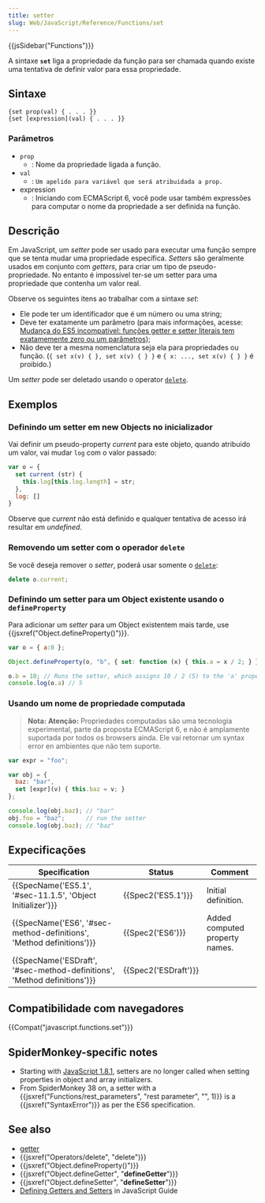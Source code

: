 ```yaml
---
title: setter
slug: Web/JavaScript/Reference/Functions/set
---
```

{{jsSidebar("Functions")}}

A sintaxe **`set`** liga a propriedade da função para ser chamada quando existe uma tentativa de definir valor para essa propriedade.

## Sintaxe

```
{set prop(val) { . . . }}
{set [expression](val) { . . . }}
```

### Parâmetros

- `prop`
  - : Nome da propriedade ligada a função.
- `val`
  - : `Um apelido para variável que será atribuidada a prop.`
- expression
  - : Iniciando com ECMAScript 6, você pode usar também expressões para computar o nome da propriedade a ser definida na função.

## Descrição

Em JavaScript, um _setter_ pode ser usado para executar uma função sempre que se tenta mudar uma propriedade específica. _Setters_ são geralmente usados em conjunto com _getters_, para criar um tipo de pseudo-propriedade. No entanto é impossível ter-se um setter para uma propriedade que contenha um valor real.

Observe os seguintes itens ao trabalhar com a sintaxe _set_:

- Ele pode ter um identificador que é um número ou uma string;
- Deve ter exatamente um parâmetro (para mais informações, acesse: [Mudança do ES5 incompatível: funções getter e setter literais tem exatamemente zero ou um parâmetros](http://whereswalden.com/2010/08/22/incompatible-es5-change-literal-getter-and-setter-functions-must-now-have-exactly-zero-or-one-arguments/));
- Não deve ter a mesma nomenclatura seja ela para propriedades ou função.
  (`{ set x(v) { }, set x(v) { } }` e `{ x: ..., set x(v) { } }` é proibido.)

Um _setter_ pode ser deletado usando o operator [`delete`](/pt-BR/docs/Web/JavaScript/Reference/Operators/delete).

## Exemplos

### Definindo um setter em new Objects no inicializador

Vai definir um pseudo-property _current_ para este objeto, quando atribuido um valor, vai mudar `log` com o valor passado:

```js
var o = {
  set current (str) {
    this.log[this.log.length] = str;
  },
  log: []
}
```

Observe que _current_ não está definido e qualquer tentativa de acesso irá resultar em _undefined_.

### Removendo um setter com o operador `delete`

Se você deseja remover o _setter_, poderá usar somente o [`delete`](/pt-BR/docs/Web/JavaScript/Reference/Operators/delete):

```js
delete o.current;
```

### Definindo um setter para um Object existente usando o `defineProperty`

Para adicionar um _setter_ para um Object existentem mais tarde, use {{jsxref("Object.defineProperty()")}}.

```js
var o = { a:0 };

Object.defineProperty(o, "b", { set: function (x) { this.a = x / 2; } });

o.b = 10; // Runs the setter, which assigns 10 / 2 (5) to the 'a' property
console.log(o.a) // 5
```

### Usando um nome de propriedade computada

> **Nota:** **Atenção:** Propriedades computadas são uma tecnologia experimental, parte da proposta ECMAScript 6, e não é amplamente suportada por todos os browsers ainda. Ele vai retornar um syntax error en ambientes que não tem suporte.

```js
var expr = "foo";

var obj = {
  baz: "bar",
  set [expr](v) { this.baz = v; }
};

console.log(obj.baz); // "bar"
obj.foo = "baz";      // run the setter
console.log(obj.baz); // "baz"
```

## Expecificações

| Specification                                                                                    | Status                       | Comment                        |
| ------------------------------------------------------------------------------------------------ | ---------------------------- | ------------------------------ |
| {{SpecName('ES5.1', '#sec-11.1.5', 'Object Initializer')}}                     | {{Spec2('ES5.1')}}     | Initial definition.            |
| {{SpecName('ES6', '#sec-method-definitions', 'Method definitions')}}     | {{Spec2('ES6')}}         | Added computed property names. |
| {{SpecName('ESDraft', '#sec-method-definitions', 'Method definitions')}} | {{Spec2('ESDraft')}} |                                |

## Compatibilidade com navegadores

{{Compat("javascript.functions.set")}}

## SpiderMonkey-specific notes

- Starting with [JavaScript 1.8.1](/pt-BR/docs/Web/JavaScript/New_in_JavaScript/1.8.1), setters are no longer called when setting properties in object and array initializers.
- From SpiderMonkey 38 on, a setter with a {{jsxref("Functions/rest_parameters", "rest parameter", "", 1)}} is a {{jsxref("SyntaxError")}} as per the ES6 specification.

## See also

- [getter](/pt-BR/docs/Web/JavaScript/Reference/Functions/get)
- {{jsxref("Operators/delete", "delete")}}
- {{jsxref("Object.defineProperty()")}}
- {{jsxref("Object.defineGetter", "__defineGetter__")}}
- {{jsxref("Object.defineSetter", "__defineSetter__")}}
- [Defining Getters and Setters](/pt-BR/docs/Web/JavaScript/Guide/Working_with_Objects#Defining_getters_and_setters) in JavaScript Guide
